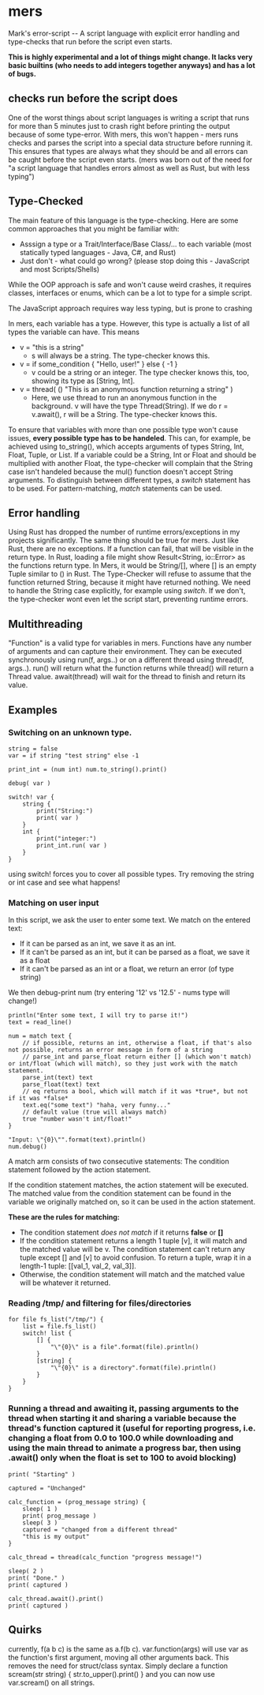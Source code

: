 # mers
Mark's error-script -- A script language with explicit error handling and type-checks that run before the script even starts.

**This is highly experimental and a lot of things might change. It lacks very basic builtins (who needs to add integers together anyways) and has a lot of bugs.**

## checks run before the script does

One of the worst things about script languages is writing a script that runs for more than 5 minutes just to crash right before printing the output because of some type-error.
With mers, this won't happen - mers runs checks and parses the script into a special data structure before running it. This ensures that types are always what they should be and all errors can be caught before the script even starts.
(mers was born out of the need for "a script language that handles errors almost as well as Rust, but with less typing")

## Type-Checked

The main feature of this language is the type-checking. Here are some common approaches that you might be familiar with:
- Asssign a type or a Trait/Interface/Base Class/... to each variable (most statically typed languages - Java, C#, and Rust)
- Just don't - what could go wrong? (please stop doing this - JavaScript and most Scripts/Shells)

While the OOP approach is safe and won't cause weird crashes, it requires classes, interfaces or enums, which can be a lot to type for a simple script.

The JavaScript approach requires way less typing, but is prone to crashing

In mers, each variable has a type. However, this type is actually a list of all types the variable can have. This means
- v = "this is a string"
  + s will always be a string. The type-checker knows this.
- v = if some_condition { "Hello, user!" } else { -1 }
  + v could be a string or an integer. The type checker knows this, too, showing its type as [String, Int].
- v = thread( () "This is an anonymous function returning a string" )
  + Here, we use thread to run an anonymous function in the background. v will have the type Thread(String). If we do r = v.await(), r will be a String. The type-checker knows this.

To ensure that variables with more than one possible type won't cause issues, **every possible type has to be handeled**. This can, for example, be achieved using to_string(), which accepts arguments of types String, Int, Float, Tuple, or List.
If a variable could be a String, Int or Float and should be multiplied with another Float, the type-checker will complain that the String case isn't handeled because the mul() function doesn't accept String arguments.
To distinguish between different types, a *switch* statement has to be used. For pattern-matching, *match* statements can be used.

## Error handling

Using Rust has dropped the number of runtime errors/exceptions in my projects significantly. The same thing should be true for mers. Just like Rust, there are no exceptions. If a function can fail, that will be visible in the return type.
In Rust, loading a file might show Result<String, io::Error> as the functions return type. In Mers, it would be String/[], where [] is an empty Tuple similar to () in Rust. The Type-Checker will refuse to assume that the function returned String, because it might have returned nothing.
We need to handle the String case explicitly, for example using *switch*. If we don't, the type-checker wont even let the script start, preventing runtime errors.

## Multithreading

"Function" is a valid type for variables in mers.
Functions have any number of arguments and can capture their environment.
They can be executed synchronously using run(f, args..) or on a different thread using thread(f, args..).
run() will return what the function returns while thread() will return a Thread value. await(thread) will wait for the thread to finish and return its value.

## Examples

### Switching on an unknown type.

    string = false
    var = if string "test string" else -1
    
    print_int = (num int) num.to_string().print()
    
    debug( var )
    
    switch! var {
        string {
            print("String:")
            print( var )
        }
        int {
            print("integer:")
            print_int.run( var )
        }
    }

using switch! forces you to cover all possible types. Try removing the string or int case and see what happens!

### Matching on user input

In this script, we ask the user to enter some text. We match on the entered text:

- If it can be parsed as an int, we save it as an int.
- If it can't be parsed as an int, but it can be parsed as a float, we save it as a float
- If it can't be parsed as an int or a float, we return an error (of type string)

We then debug-print num (try entering '12' vs '12.5' - nums type will change!)

    println("Enter some text, I will try to parse it!")
    text = read_line()

    num = match text {
        // if possible, returns an int, otherwise a float, if that's also not possible, returns an error message in form of a string
        // parse_int and parse_float return either [] (which won't match) or int/float (which will match), so they just work with the match statement.
        parse_int(text) text
        parse_float(text) text
        // eq returns a bool, which will match if it was *true*, but not if it was *false*
        text.eq("some text") "haha, very funny..."
        // default value (true will always match)
        true "number wasn't int/float!"
    }

    "Input: \"{0}\"".format(text).println()
    num.debug()

A match arm consists of two consecutive statements: The condition statement followed by the action statement.

If the condition statement matches, the action statement will be executed. The matched value from the condition statement can be found in the variable we originally matched on, so it can be used in the action statement.

**These are the rules for matching:**
- The condition statement *does not match* if it returns **false** or **[]**
- If the condition statement returns a length 1 tuple [v], it will match and the matched value will be v. The condition statement can't return any tuple except [] and [v] to avoid confusion. To return a tuple, wrap it in a length-1 tuple: [[val_1, val_2, val_3]].
- Otherwise, the condition statement will match and the matched value will be whatever it returned.

### Reading /tmp/ and filtering for files/directories

    for file fs_list("/tmp/") {
        list = file.fs_list()
        switch! list {
            [] {
                "\"{0}\" is a file".format(file).println()
            }
            [string] {
                "\"{0}\" is a directory".format(file).println()
            }
        }
    }

### Running a thread and awaiting it, passing arguments to the thread when starting it and sharing a variable because the thread's function captured it (useful for reporting progress, i.e. changing a float from 0.0 to 100.0 while downloading and using the main thread to animate a progress bar, then using .await() only when the float is set to 100 to avoid blocking)

    print( "Starting" )

    captured = "Unchanged"

    calc_function = (prog_message string) {
        sleep( 1 )
        print( prog_message )
        sleep( 3 )
        captured = "changed from a different thread"
        "this is my output"
    }

    calc_thread = thread(calc_function "progress message!")

    sleep( 2 )
    print( "Done." )
    print( captured )

    calc_thread.await().print()
    print( captured )

## Quirks

currently, f(a b c) is the same as a.f(b c). var.function(args) will use var as the function's first argument, moving all other arguments back. This removes the need for struct/class syntax. Simply declare a function scream(str string) { str.to_upper().print() } and you can now use var.scream() on all strings.

